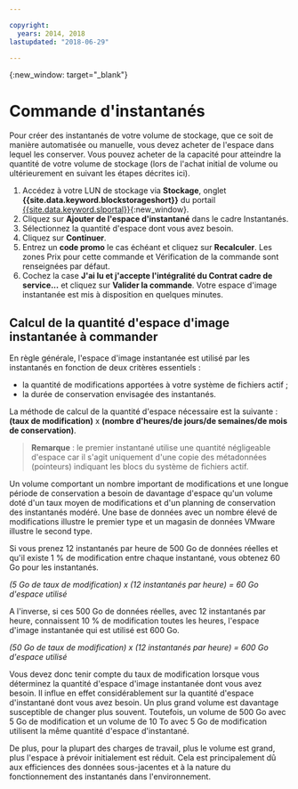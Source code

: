 ```yaml
---

copyright:
  years: 2014, 2018
lastupdated: "2018-06-29"

---
```

{:new_window: target="_blank"}

# Commande d'instantanés

Pour créer des instantanés de votre volume de stockage, que ce soit de manière automatisée ou manuelle, vous devez acheter de l'espace dans lequel les conserver. Vous pouvez acheter de la capacité pour atteindre la quantité de votre volume de stockage (lors de l'achat initial de volume ou ultérieurement en suivant les étapes décrites ici).

1. Accédez à votre LUN de stockage via **Stockage**, onglet **{{site.data.keyword.blockstorageshort}}** du portail [{{site.data.keyword.slportal}}](https://control.softlayer.com/){:new_window}.
2. Cliquez sur **Ajouter de l'espace d'instantané** dans le cadre Instantanés.
3. Sélectionnez la quantité d'espace dont vous avez besoin.
4. Cliquez sur **Continuer**.
5. Entrez un **code promo** le cas échéant et cliquez sur **Recalculer**. Les zones Prix pour cette commande et Vérification de la commande sont renseignées par défaut.
6. Cochez la case **J'ai lu et j'accepte l'intégralité du Contrat cadre de service...** et cliquez sur **Valider la commande**. Votre espace d'image instantanée est mis à disposition en quelques minutes.

## Calcul de la quantité d'espace d'image instantanée à commander

En règle générale, l'espace d'image instantanée est utilisé par les instantanés en fonction de deux critères essentiels :
- la quantité de modifications apportées à votre système de fichiers actif ;
- la durée de conservation envisagée des instantanés.  

La méthode de calcul de la quantité d'espace nécessaire est la suivante : **(taux de modification)** x **(nombre d'heures/de jours/de semaines/de mois de conservation)**.  
>**Remarque** : le premier instantané utilise une quantité négligeable d'espace car il s'agit uniquement d'une copie des métadonnées (pointeurs) indiquant les blocs du système de fichiers actif. 

Un volume comportant un nombre important de modifications et une longue période de conservation a besoin de davantage d'espace qu'un volume doté d'un taux moyen de modifications et d'un planning de conservation des instantanés modéré. Une base de données avec un nombre élevé de modifications illustre le premier type et un magasin de données VMware illustre le second type.

Si vous prenez 12 instantanés par heure de 500 Go de données réelles et qu'il existe 1 % de modification entre chaque instantané, vous obtenez 60 Go pour les instantanés.

*(5 Go de taux de modification) x (12 instantanés par heure) = 60 Go d'espace utilisé*

A l'inverse, si ces 500 Go de données réelles, avec 12 instantanés par heure, connaissent 10 % de modification toutes les heures, l'espace d'image instantanée qui est utilisé est 600 Go.

*(50 Go de taux de modification) x (12 instantanés par heure) = 600 Go d'espace utilisé*

Vous devez donc tenir compte du taux de modification lorsque vous déterminez la quantité d'espace d'image instantanée dont vous avez besoin. Il influe en effet considérablement sur la quantité d'espace d'instantané dont vous avez besoin. Un plus grand volume est davantage susceptible de changer plus souvent. Toutefois, un volume de 500 Go avec 5 Go de modification et un volume de 10 To avec 5 Go de modification utilisent la même quantité d'espace d'instantané.

De plus, pour la plupart des charges de travail, plus le volume est grand, plus l'espace à prévoir initialement est réduit. Cela est principalement dû aux efficiences des données sous-jacentes et à la nature du fonctionnement des instantanés dans l'environnement.
